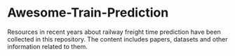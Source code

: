 # Awesome-Train-Prediction
Resources in recent years about railway freight time prediction have been collected in this repository. 
The content includes papers, datasets and other information related to them.
